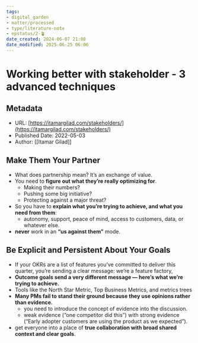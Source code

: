 ```yaml
---
tags: 
- digital_garden
- matter/processed
- type/literature-note
- epstatus/2-🪴
date_created: 2024-06-07 21:08
date_modified: 2025-06-25 06:06
---
```

# Working better with stakeholder - 3 advanced techniques

## Metadata

* URL: [https://itamargilad.com/stakeholders/](https://itamargilad.com/stakeholders/)
* Published Date: 2022-05-03
* Author: [[Itamar Gilad]]

## Make Them Your Partner

* What does partnership mean? It’s an exchange of value.
* You need to **figure out what they’re really optimizing for**.
	* Making their numbers? 
	* Pushing some big initiative? 
	* Protecting against a major threat?
* So you have to **explain what you’re trying to achieve, and what you need from them**:
	* autonomy, support, peace of mind, access to customers, data, or whatever else.
* **never** work in an **“us against them”** mode.

## Be Explicit and Persistent About Your Goals

* If your OKRs are a list of features you’ve committed to deliver this quarter, you’re sending a clear message: we’re a feature factory,
* **Outcome goals send a very different message — here’s what we’re trying to achieve.**
* Tools like the North Star Metric, Top Business Metrics, and metrics trees
* **Many PMs fail to stand their ground because they use opinions rather than evidence.**
	* you need to introduce the concept of evidence into the discussion.
	* weak evidence (“one competitor did this”) with strong evidence (“Early adopter customers are using the product as we expected”).
* get everyone into a place of **true collaboration with broad shared context and clear goals**.